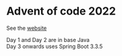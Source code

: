 # Advent of code 2022

See the [website](https://adventofcode.com/2022)

Day 1 and Day 2 are in base Java\
Day 3 onwards uses Spring Boot 3.3.5